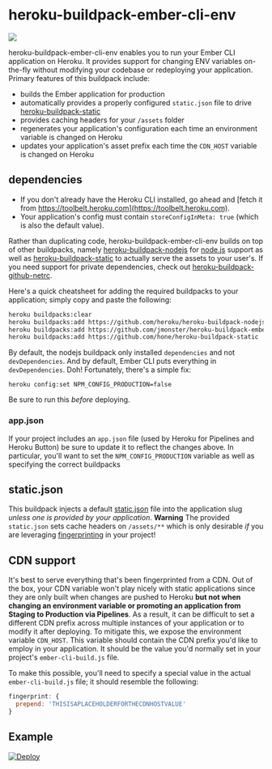 # heroku-buildpack-ember-cli-env
![](http://static.giantbomb.com/uploads/original/6/69534/2759691-5283667420-giphy.gif)

heroku-buildpack-ember-cli-env enables you to run your Ember CLI application on Heroku. It provides support for changing ENV variables on-the-fly without modifying your codebase or redeploying your application. Primary features of this buildpack include:
+ builds the Ember application for production
+ automatically provides a properly configured `static.json` file to drive [heroku-buildpack-static](https://github.com/hone/heroku-buildpack-static)
+ provides caching headers for your `/assets` folder
+ regenerates your application's configuration each time an environment variable is changed on Heroku
+ updates your application's asset prefix each time the `CDN_HOST` variable is changed on Heroku

## dependencies
+ If you don't already have the Heroku CLI installed, go ahead and [fetch it from https://toolbelt.heroku.com](https://toolbelt.heroku.com).
+ Your application's config must contain `storeConfigInMeta: true` (which is also the default value).

Rather than duplicating code, heroku-buildpack-ember-cli-env builds on top of other buildpacks, namely [heroku-buildpack-nodejs](https://github.com/heroku/heroku-buildpack-nodejs) for [node.js](https://nodejs.org/en/) support as well as [heroku-buildpack-static](https://github.com/hone/heroku-buildpack-static) to actually serve the assets to your user's. If you need support for private dependencies, check out [heroku-buildpack-github-netrc](https://github.com/timshadel/heroku-buildpack-github-netrc).

Here's a quick cheatsheet for adding the required buildpacks to your application; simply copy and paste the following:
```sh
heroku buildpacks:clear
heroku buildpacks:add https://github.com/heroku/heroku-buildpack-nodejs
heroku buildpacks:add https://github.com/jmonster/heroku-buildpack-ember-cli-env
heroku buildpacks:add https://github.com/hone/heroku-buildpack-static
```

By default, the nodejs buildpack only installed `dependencies` and not `devDependencies`. And by default, Ember CLI puts everything in `devDependencies`. Doh! Fortunately, there's a simple fix:

```
heroku config:set NPM_CONFIG_PRODUCTION=false
```

Be sure to run this _before_ deploying.

### app.json
If your project includes an `app.json` file (used by Heroku for Pipelines and Heroku Button) be sure to update it to reflect the changes above. In particular, you'll want to set the `NPM_CONFIG_PRODUCTION` variable as well as specifying the correct buildpacks

## static.json
This buildpack injects a default [static.json](https://github.com/hone/heroku-buildpack-static#configuration) file into the application slug *unless one is provided by your application*. **Warning** The provided `static.json` sets cache headers on `/assets/**` which is only desirable _if_ you are leveraging [fingerprinting](http://ember-cli.com/asset-compilation/#fingerprinting-and-cdn-urls) in your project!

## CDN support
It's best to serve everything that's been fingerprinted from a CDN. Out of the box, your CDN variable won't play nicely with static applications since they are only built when changes are pushed to Heroku **but not when changing an environment variable or promoting an application from Staging to Production via Pipelines**. As a result, it can be difficult to set a different CDN prefix across multiple instances of your application or to modify it after deploying. To mitigate this, we expose the environment variable `CDN_HOST`. This variable should contain the CDN prefix you'd like to employ in your application. It should be the value you'd normally set in your project's `ember-cli-build.js` file.

To make this possible, you'll need to specify a special value in the actual `ember-cli-build.js` file; it should resemble the following:

```js
fingerprint: {
  prepend: 'THISISAPLACEHOLDERFORTHECDNHOSTVALUE'
}
```

## Example
[![Deploy](https://www.herokucdn.com/deploy/button.png)](https://dashboard.heroku.com/new?template=https://github.com/jmonster/heroku-buildpack-ember-cli-env)
